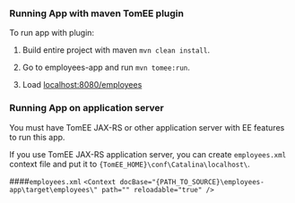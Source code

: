 ### Running App with maven TomEE plugin
To run app with plugin:

1. Build entire project with maven `mvn clean install`.

2. Go to employees-app and run `mvn tomee:run`.

3. Load [localhost:8080/employees](http://localhost:8080/employees/)

### Running App on application server
You must have TomEE JAX-RS or other application server with EE features to run this app.

If you use TomEE JAX-RS application server, you can create `employees.xml` context file and put it to `{TomEE_HOME}\conf\Catalina\localhost\`.

####`employees.xml`
`<Context docBase="{PATH_TO_SOURCE}\employees-app\target\employees\" path="" reloadable="true" />`